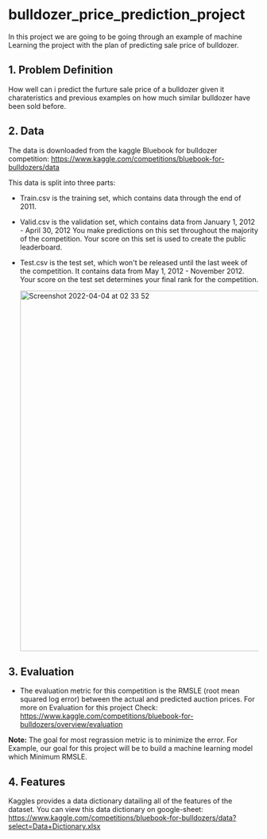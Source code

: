 # bulldozer_price_prediction_project
In this project we are going to be going through an example of machine Learning the project
with the plan of predicting sale price of bulldozer.

## 1. Problem Definition 
How well can i predict the furture sale price of a bulldozer given it charateristics and previous examples on how much similar bulldozer have been sold before.

## 2. Data
The data is downloaded from the kaggle Bluebook for bulldozer competition:  https://www.kaggle.com/competitions/bluebook-for-bulldozers/data

This data is split into three parts:

* Train.csv is the training set, which contains data through the end of 2011.

* Valid.csv is the validation set, which contains data from January 1, 2012 - April 30, 2012 You make predictions on this set throughout the majority of the competition. Your score on this set is used to create the public leaderboard.

* Test.csv is the test set, which won't be released until the last week of the competition. It contains data from May 1, 2012 - November 2012. Your score on the test set determines your final rank for the competition.

   <img width="726" alt="Screenshot 2022-04-04 at 02 33 52" src="https://user-images.githubusercontent.com/56441231/161460065-519d8e9f-e124-49da-bc47-b41095af1389.png">


## 3. Evaluation
* The evaluation metric for this competition is the RMSLE (root mean squared log error) between the actual and predicted auction prices.
For more on Evaluation for this project Check: https://www.kaggle.com/competitions/bluebook-for-bulldozers/overview/evaluation
 
**Note:** The goal for most regrassion metric is to minimize the error. For Example, our goal for this project will be to build a machine learning model which Minimum RMSLE.

## 4. Features
Kaggles provides a data dictionary datailing all of the features of the dataset. You can view this data dictionary on google-sheet: https://www.kaggle.com/competitions/bluebook-for-bulldozers/data?select=Data+Dictionary.xlsx

